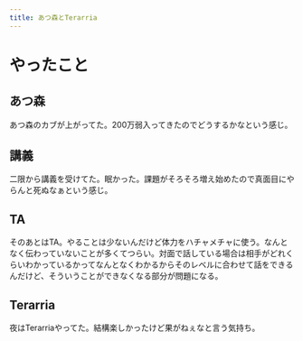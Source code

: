 ```yaml
---
title: あつ森とTerarria
---
```


# やったこと

## あつ森

あつ森のカブが上がってた。200万弱入ってきたのでどうするかなという感じ。

## 講義

二限から講義を受けてた。眠かった。課題がそろそろ増え始めたので真面目にやらんと死ぬなぁという感じ。

## TA

そのあとはTA。やることは少ないんだけど体力をハチャメチャに使う。なんとなく伝わっていないことが多くてつらい。対面で話している場合は相手がどれくらいわかっているかってなんとなくわかるからそのレベルに合わせて話をできるんだけど、そういうことができなくなる部分が問題になる。

## Terarria

夜はTerarriaやってた。結構楽しかったけど果がねぇなと言う気持ち。

